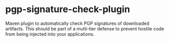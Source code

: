 # pgp-signature-check-plugin
Maven plugin to automatically check PGP signatures of downloaded artifacts. This should be part of a multi-tier defense to prevent hostile code from being injected into your applications.

